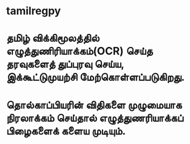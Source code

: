 # tamilregpy
# தமிழ் விக்கிமூலத்தில் எழுத்துணிரியாக்கம்(OCR) செய்த தரவுகளைத் துப்புரவு செய்ய, இக்கூட்டுமுயற்சி மேற்கொள்ளப்படுகிறது.
# தொல்காப்பியரின் விதிகளை முழுமையாக நிரலாக்கம் செய்தால் எழுத்துணரியாக்கப் பிழைகளைக் களைய முடியும்.
